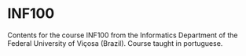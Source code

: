 # INF100
Contents for the course INF100 from the Informatics Department of the Federal University of Viçosa (Brazil). Course taught in portuguese.
